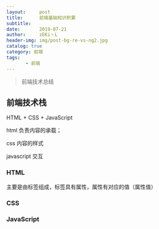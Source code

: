 ```yaml
---
layout:     post
title:      前端基础知识积累
subtitle:   
date:       2019-07-21
author:     zEKi丶L
header-img: img/post-bg-re-vs-ng2.jpg
catalog: true
category: 前端
tags:
       - 前端
---
```




>前端技术总结

## 前端技术栈

HTML + CSS + JavaScript

html 负责内容的承载；

css 内容的样式

javascript 交互



### HTML

主要是由标签组成，标签具有属性，属性有对应的值（属性值）

### CSS

### JavaScript

